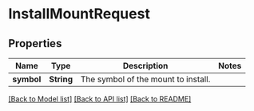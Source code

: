 # InstallMountRequest

## Properties

Name | Type | Description | Notes
------------ | ------------- | ------------- | -------------
**symbol** | **String** | The symbol of the mount to install. | 

[[Back to Model list]](../README.md#documentation-for-models) [[Back to API list]](../README.md#documentation-for-api-endpoints) [[Back to README]](../README.md)


